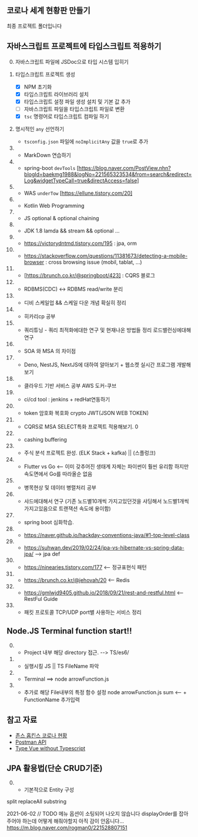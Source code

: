 ## 코로나 세계 현황판 만들기

최종 프로젝트 폴더입니다

## 자바스크립트 프로젝트에 타입스크립트 적용하기

0. 자바스크립트 파일에 JSDoc으로 타입 시스템 입히기
1. 타입스크립트 프로젝트 생성
    - [x] NPM 초기화 
    - [x] 타입스크립트 라이브러리 설치
    - [x] 타입스크립트 설정 파일 생성 설치 및 기본 값 추가
    - [ ] 자바스크립트 파일을 타입스크립트 파일로 변환
    - [x] `tsc` 명령어로 타입스크립트 컴파일 하기
2. 명시적인 `any` 선언하기
    - `tsconfig.json` 파일에 `noImplicitAny` 값을 `true`로 추가

3. - MarkDown 연습하기
4. - spring-boot `devTools` [https://blog.naver.com/PostView.nhn?blogId=baekmg1988&logNo=221565323534&from=search&redirect=Log&widgetTypeCall=true&directAccess=false]
5. - WAS `underTow` [https://ellune.tistory.com/20]
6. - Kotlin Web Programming
7. - JS optional & optional chaining
8. - JDK 1.8 lamda && stream && optional ...
9. - https://victorydntmd.tistory.com/195 : jpa, orm 
10. - https://stackoverflow.com/questions/11381673/detecting-a-mobile-browser : cross browsing issue (mobil, tablat, ...)
11. - [https://brunch.co.kr/@springboot/423] : CQRS 블로그
12. - RDBMS(CDC) <-> RDBMS read/write 분리
13. - 디비 스케일업 && 스케일 다운 개념 확실히 정리 
14. - 히카리cp 공부
15. - 쿼리튜닝 - 쿼리 최적화에대한 연구 및 현재나온 방법들 정리 로드밸런싱에대해 연구
16. - SOA 와 MSA 의 차이점
17. - Deno, NestJS, NextJS에 대하여 알아보기 + 웹소켓 실시간 프로그램 개발해보기
18. - 클라우드 기반 서비스 공부 AWS 도커-쿠브
19. - ci/cd tool : jenkins + redHat연동하기
20. - token 암호화 복호화 crypto JWT(JSON WEB TOKEN)
21. - CQRS로 MSA SELECT특화 프로젝트 적용해보기. 0 
22. - cashing buffering
23. - 주식 분석 프로젝트 완성. (ELK Stack + kafka) || (스플렁크)
24. - Flutter vs Go <-- 이미 갖추어진 생태계 자체는 파이썬이 훨씬 유리함 하지만 속도면에서 Go를 따라올순 없음
25. - 병목현상 및 데이터 병렬처리 공부
26. - 샤드에대해서 연구 (기존 노드별10개씩 가지고있던것을 샤딩해서 노드별1개씩가지고있음으로 트랜잭션 속도에 용이함)
27. - spring boot 심화학습.
28. - https://naver.github.io/hackday-conventions-java/#1-top-level-class
29. - https://suhwan.dev/2019/02/24/jpa-vs-hibernate-vs-spring-data-jpa/    --> jpa def
30. - https://ninearies.tistory.com/177 <-- 정규표현식 패턴 
31. - https://brunch.co.kr/@jehovah/20 <-- Redis
32. - https://gmlwjd9405.github.io/2018/09/21/rest-and-restful.html <-- RestFul Guide
33. - 패킷 프로토콜 TCP/UDP port별 사용하는 서비스 정리





## Node.JS Terminal function start!!

0. - Project 내부 해당 directory 접근. --> TS/es6/
1. - 실행시킬 JS || TS FileName 파악
2. - Terminal ==> node arrowFunction.js 
3. - 추가로 해당 File내부의 특정 함수 설정 node arrowFunction.js sum <-- + FunctionName 추가입력 

## 참고 자료

- [존스 홉킨스 코로나 현황](https://www.arcgis.com/apps/opsdashboard/index.html#/bda7594740fd40299423467b48e9ecf6)
- [Postman API](https://documenter.getpostman.com/view/10808728/SzS8rjbc?version=latest#27454960-ea1c-4b91-a0b6-0468bb4e6712)
- [Type Vue without Typescript](https://blog.usejournal.com/type-vue-without-typescript-b2b49210f0b)

## JPA 활용법(단순 CRUD기준)

0. - 기본적으로 Entity 구성

split
replaceAll
substring

2021-06-02
// TODO 메뉴 옵션이 소팅되어 나오지 않습니다 displayOrder를 잡아주어야 하는데 어떻게 해줘야할지 아직 감이 안옵니다...
https://m.blog.naver.com/rogman0/221528807151 
